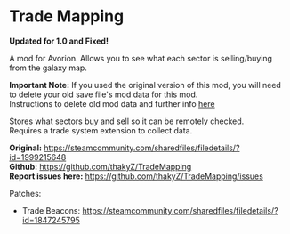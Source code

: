 # Trade Mapping

**Updated for 1.0 and Fixed!**

A mod for Avorion. Allows you to see what each sector is selling/buying from the galaxy map.

**Important Note:** If you used the original version of this mod, you will need to delete your old save file's mod data for this mod.   
Instructions to delete old mod data and further info [here](https://steamcommunity.com/workshop/filedetails/discussion/2063603296/4698886342115474320/)

Stores what sectors buy and sell so it can be remotely checked.   
Requires a trade system extension to collect data.

**Original:** https://steamcommunity.com/sharedfiles/filedetails/?id=1999215648   
**Github:** https://github.com/thakyZ/TradeMapping   
**Report issues here:** https://github.com/thakyZ/TradeMapping/issues   

Patches:
* Trade Beacons: https://steamcommunity.com/sharedfiles/filedetails/?id=1847245795
